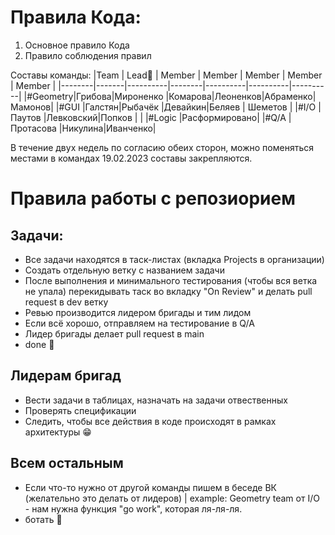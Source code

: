 # Правила Кода:
1. Основное правило Кода
2. Правило соблюдения правил

Составы команды:
|Team    | Lead:crown:  | Member   | Member | Member   | Member   | Member   |
|--------|-------|----------|--------|----------|----------|----------|
|#Geometry|Грибова|Мироненко |Комарова|Леоненков|Абраменко|Мамонов|
|#GUI     |Галстян|Рыбачёк   |Девайкин|Беляев   | Шеметов |
|#I/O     |Паутов |Левковский|Попков  |         |
|#Logic   |Расформировано|
|#Q/A     |Протасова |Никулина|Иванченко|

В течение двух недель по согласию обеих сторон, можно поменяться местами в командах 19.02.2023 составы закрепляются.


# Правила работы с репозиорием

## Задачи:
+ Все задачи находятся в таск-листах (вкладка Projects в организации)
+ Создать отдельную ветку с названием задачи
+ После выполнения и минимального тестирования (чтобы вся ветка не упала) перекидывать таск во вкладку "On Review" и делать pull request в dev ветку
+ Ревью производится лидером бригады и тим лидом
+ Если всё хорошо, отправляем на тестирование в Q/A
+ Лидер бригады делает pull request в main
+ done :star_struck:

## Лидерам бригад
+ Вести задачи в таблицах, назначать на задачи отвественных
+ Проверять спецификации
+ Следить, чтобы все действия в коде происходят в рамках архитектуры :grin:

## Всем остальным
+ Если что-то нужно от другой команды пишем в беседе ВК (желательно это делать от лидеров) | example: Geometry team от I/O - нам нужна функция "go work", которая ля-ля-ля.
+ ботать :smiling_face_with_tear:
